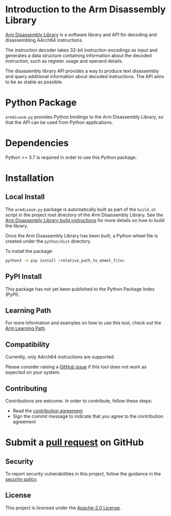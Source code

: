 # Introduction to the Arm Disassembly Library

[Arm Disassembly Library](https://github.com/ArmDeveloperEcosystem/disassembly-library) is a software library and API for decoding and disassembling AArch64 instructions.

The instruction decoder takes 32-bit instruction encodings as input and generates a data structure containing information about the decoded instruction, such as register usage and operand details.

The disassembly library API provides a way to produce text disassembly and query additional information about decoded instructions. The API aims to be as stable as possible.

# Python Package

`armdisasm.py` provides Python bindings to the Arm Disassembly Library, so that the API can be used from Python applications.

# Dependencies

Python >= 3.7 is required in order to use this Python package.

# Installation

## Local Install

The `armdisasm.py` package is automatically built as part of the `build.sh` script in the project root directory of the Arm Disassembly Library. See the [Arm Disassembly Library build instructions](https://github.com/ArmDeveloperEcosystem/disassembly-library/blob/main/README.md#Building) for more details on how to build the library.

Once the Arm Disassembly Library has been built, a Python wheel file is created under the `python/dist` directory.

To install the package:
```sh
python3 -m pip install <relative_path_to_wheel_file>
```

## PyPI Install

This package has not yet been published to the Python Package Index (PyPI).

## Learning Path

For more information and examples on how to use this tool, check out the [Arm Learning Path](https://learn.arm.com/learning-paths/servers-and-cloud-computing/arm-disassembly-library).

## Compatibility

Currently, only AArch64 instructions are supported.

Please consider raising a [GitHub issue](https://github.com/ArmDeveloperEcosystem/disassembly-library/issues/new) if this tool does not work as expected on your system.

## Contributing

Contributions are welcome. In order to contribute, follow these steps:
* Read the [contribution agreement](CONTRIBUTING.md)
* Sign the commit message to indicate that you agree to the contribution agreement
# Submit a [pull request](https://github.com/ArmDeveloperEcosystem/disassembly-library/pulls) on GitHub

## Security

To report security vulnerabilities in this project, follow the guidance in the [security policy](SECURITY.md).

## License

This project is licensed under the [Apache-2.0 License](LICENSE).